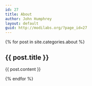 ```yaml
---
id: 27
title: About
author: John Humphrey
layout: default
guid: http://modilabs.org/?page_id=27
---
```


{% for post in site.categories.about %}

<div class="row">
  <div class="col-md-9 col-lg-6 col-sm-12"> 
    <h2>{{ post.title }}</h2>
    <p>{{ post.content }}</p> 
  </div>
</div>

{% endfor %}
